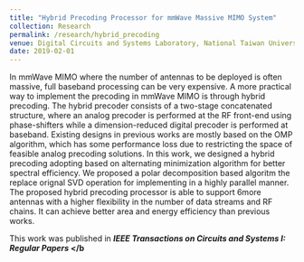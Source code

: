 ```yaml
---
title: "Hybrid Precoding Processor for mmWave Massive MIMO System"
collection: Research
permalink: /research/hybrid_precoding
venue: Digital Circuits and Systems Laboratory, National Taiwan University"
date: 2019-02-01
---
```


In mmWave MIMO where the number of antennas to be deployed is often massive, full baseband processing can be very expensive.
A more practical way to implement the precoding in mmWave MIMO is through hybrid precoding.
The hybrid precoder consists of a two-stage concatenated structure, where an analog precoder is performed at the RF front-end using phase-shifters while a dimension-reduced digital precoder is performed at baseband. 
Existing designs in previous works are mostly based on the OMP algorithm, which has some performance loss due to restricting the space of feasible analog precoding solutions.
In this work, we designed a hybrid precoding adopting based on alternating minimization algorithm for better spectral efficiency.
We proposed a polar decomposition based algoritm the replace orignal SVD operation for implementing in a highly parallel manner.
The proposed hybrid precoding processor is able to support 6more antennas with a higher flexibility in the number of data streams and RF chains.
It can achieve better area and energy efficiency than previous works.

This work was published in <b><i> IEEE Transactions on Circuits and Systems I: Regular Papers </i></b